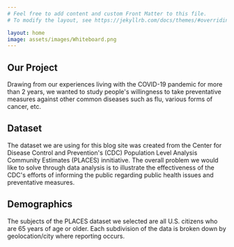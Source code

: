 ```yaml
---
# Feel free to add content and custom Front Matter to this file.
# To modify the layout, see https://jekyllrb.com/docs/themes/#overriding-theme-defaults

layout: home
image: assets/images/Whiteboard.png
---
```

## Our Project
Drawing from our experiences living with the COVID-19 pandemic for more than 2 years, we wanted to study people's willingness to take preventative measures against
other common diseases such as flu, various forms of cancer, etc. 
## Dataset
The dataset we are using for this blog site was created from the Center for Disease Control and Prevention's (CDC) Population Level Analysis Community Estimates (PLACES) innitiative. The overall problem we would like to solve through data analysis is to illustrate the effectiveness of the CDC's efforts of informing the public regarding public health issues and preventative measures.

## Demographics
The subjects of the PLACES dataset we selected are all U.S. citizens who are 65 years of age or older. Each subdivision of the data is broken down by geolocation/city where reporting occurs.
